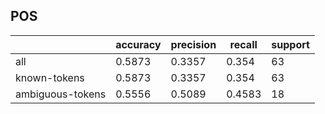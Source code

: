 
## POS

|                  | accuracy | precision | recall | support |
|------------------|----------|-----------|--------|---------|
| all              | 0.5873   | 0.3357    | 0.354  | 63      |
| known-tokens     | 0.5873   | 0.3357    | 0.354  | 63      |
| ambiguous-tokens | 0.5556   | 0.5089    | 0.4583 | 18      |

